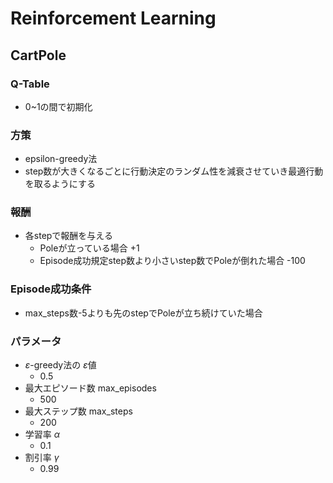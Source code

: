 # Reinforcement Learning

## CartPole
### Q-Table
- 0~1の間で初期化
### 方策
- epsilon-greedy法
- step数が大きくなるごとに行動決定のランダム性を減衰させていき最適行動を取るようにする
### 報酬
- 各stepで報酬を与える
    - Poleが立っている場合 +1
    <!-- - Episode成功規定step数まで立っている場合 +1 -->
    - Episode成功規定step数より小さいstep数でPoleが倒れた場合 -100
### Episode成功条件
- max_steps数-5よりも先のstepでPoleが立ち続けていた場合
### パラメータ
- $\varepsilon$-greedy法の $\varepsilon$値
    - 0.5
- 最大エピソード数 max_episodes
    - 500
- 最大ステップ数 max_steps
    - 200
- 学習率 $\alpha$
    - 0.1
- 割引率 $\gamma$
    - 0.99

